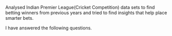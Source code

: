 Analysed Indian Premier League(Cricket Competition) data sets to find betting winners from previous years and tried to find insights that help place smarter bets.

I have answered the following questions. 
